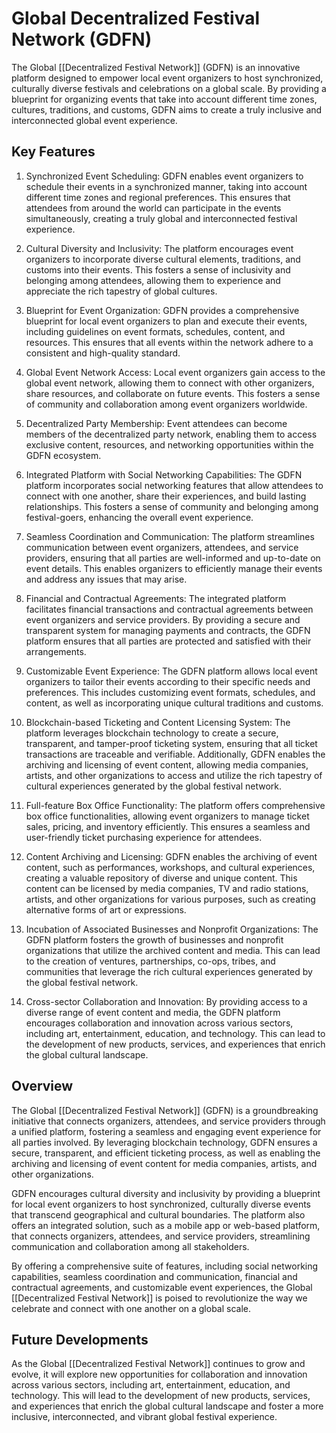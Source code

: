 # Global Decentralized Festival Network (GDFN)

The Global [[Decentralized Festival Network]] (GDFN) is an innovative platform designed to empower local event organizers to host synchronized, culturally diverse festivals and celebrations on a global scale. By providing a blueprint for organizing events that take into account different time zones, cultures, traditions, and customs, GDFN aims to create a truly inclusive and interconnected global event experience.

## Key Features

1.  Synchronized Event Scheduling: GDFN enables event organizers to schedule their events in a synchronized manner, taking into account different time zones and regional preferences. This ensures that attendees from around the world can participate in the events simultaneously, creating a truly global and interconnected festival experience.

2.  Cultural Diversity and Inclusivity: The platform encourages event organizers to incorporate diverse cultural elements, traditions, and customs into their events. This fosters a sense of inclusivity and belonging among attendees, allowing them to experience and appreciate the rich tapestry of global cultures.

3.  Blueprint for Event Organization: GDFN provides a comprehensive blueprint for local event organizers to plan and execute their events, including guidelines on event formats, schedules, content, and resources. This ensures that all events within the network adhere to a consistent and high-quality standard.

4.  Global Event Network Access: Local event organizers gain access to the global event network, allowing them to connect with other organizers, share resources, and collaborate on future events. This fosters a sense of community and collaboration among event organizers worldwide.

5.  Decentralized Party Membership: Event attendees can become members of the decentralized party network, enabling them to access exclusive content, resources, and networking opportunities within the GDFN ecosystem.

6.  Integrated Platform with Social Networking Capabilities: The GDFN platform incorporates social networking features that allow attendees to connect with one another, share their experiences, and build lasting relationships. This fosters a sense of community and belonging among festival-goers, enhancing the overall event experience.

7.  Seamless Coordination and Communication: The platform streamlines communication between event organizers, attendees, and service providers, ensuring that all parties are well-informed and up-to-date on event details. This enables organizers to efficiently manage their events and address any issues that may arise.

8.  Financial and Contractual Agreements: The integrated platform facilitates financial transactions and contractual agreements between event organizers and service providers. By providing a secure and transparent system for managing payments and contracts, the GDFN platform ensures that all parties are protected and satisfied with their arrangements.

9.  Customizable Event Experience: The GDFN platform allows local event organizers to tailor their events according to their specific needs and preferences. This includes customizing event formats, schedules, and content, as well as incorporating unique cultural traditions and customs.

10.  Blockchain-based Ticketing and Content Licensing System: The platform leverages blockchain technology to create a secure, transparent, and tamper-proof ticketing system, ensuring that all ticket transactions are traceable and verifiable. Additionally, GDFN enables the archiving and licensing of event content, allowing media companies, artists, and other organizations to access and utilize the rich tapestry of cultural experiences generated by the global festival network.

11.  Full-feature Box Office Functionality: The platform offers comprehensive box office functionalities, allowing event organizers to manage ticket sales, pricing, and inventory efficiently. This ensures a seamless and user-friendly ticket purchasing experience for attendees.

12.  Content Archiving and Licensing: GDFN enables the archiving of event content, such as performances, workshops, and cultural experiences, creating a valuable repository of diverse and unique content. This content can be licensed by media companies, TV and radio stations, artists, and other organizations for various purposes, such as creating alternative forms of art or expressions.

13.  Incubation of Associated Businesses and Nonprofit Organizations: The GDFN platform fosters the growth of businesses and nonprofit organizations that utilize the archived content and media. This can lead to the creation of ventures, partnerships, co-ops, tribes, and communities that leverage the rich cultural experiences generated by the global festival network.

14.  Cross-sector Collaboration and Innovation: By providing access to a diverse range of event content and media, the GDFN platform encourages collaboration and innovation across various sectors, including art, entertainment, education, and technology. This can lead to the development of new products, services, and experiences that enrich the global cultural landscape.

## Overview

The Global [[Decentralized Festival Network]] (GDFN) is a groundbreaking initiative that connects organizers, attendees, and service providers through a unified platform, fostering a seamless and engaging event experience for all parties involved. By leveraging blockchain technology, GDFN ensures a secure, transparent, and efficient ticketing process, as well as enabling the archiving and licensing of event content for media companies, artists, and other organizations.

GDFN encourages cultural diversity and inclusivity by providing a blueprint for local event organizers to host synchronized, culturally diverse events that transcend geographical and cultural boundaries. The platform also offers an integrated solution, such as a mobile app or web-based platform, that connects organizers, attendees, and service providers, streamlining communication and collaboration among all stakeholders.

By offering a comprehensive suite of features, including social networking capabilities, seamless coordination and communication, financial and contractual agreements, and customizable event experiences, the Global [[Decentralized Festival Network]] is poised to revolutionize the way we celebrate and connect with one another on a global scale.

## Future Developments

As the Global [[Decentralized Festival Network]] continues to grow and evolve, it will explore new opportunities for collaboration and innovation across various sectors, including art, entertainment, education, and technology. This will lead to the development of new products, services, and experiences that enrich the global cultural landscape and foster a more inclusive, interconnected, and vibrant global festival experience.